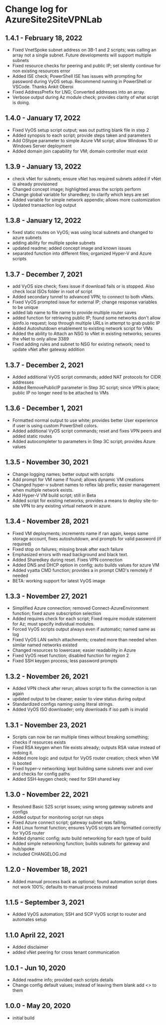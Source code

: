 # Change log for AzureSite2SiteVPNLab

## 1.4.1 - February 18, 2022

- Fixed VnetSpoke subnet address on 3B-1 and 2 scripts; was calling an array not a single subnet. Future developments will support multiple subnets
- Fixed resource checks for peering and public IP; set silently continue for non existing resources error
- Added ISE check; PowerShell ISE has issues with prompting for password during VyOS setup. Recommend running in PowerShell or VSCode. Thanks Ankit Oberoi
- Fixed AddressPrefix for LNG; Converted addresses into an array.
- Verbose output during Az module check; provides clarity of what script is doing.

## 1.4.0 - January 17, 2022

- Fixed VyOS setup script output; was out putting blank file in step 2
- Added synopsis to each script; provide steps taken and parameters
- Add OStype parameter to simple Azure VM script; allow Windows 10 or Windows Server deployment
- Added domain join capability for VM; domain controller must exist

## 1.3.9 - January 13, 2022

- check vNet for subnets; ensure vNet has required subnets added if vNet is already provisioned
- Changed concept image; highlighted areas the scripts perform
- Change global variable for sharedkey; to clarify which keys are set
- Added variable for simple network appendix; allows more customization
- Updated transaction log output

## 1.3.8 - January 12, 2022

- fixed static routes on VyOS; was using local subnets and changed to azure subnets
- adding ability for multiple spoke subnets
- updated readme; added concept image and known issues
- separated function into different files; organized Hyper-V and Azure scripts
## 1.3.7 - December 7, 2021

- add VyOS size check; fixes issue if download fails or is stopped. Also check local ISOs folder in root of script
- Added secondary tunnel to advanced VPN; to connect to both vNets.
- Fixed VyOS prompted issue for external IP; change response variables to be unique
- added lab name to file name to provide multiple router saves
- added function for retrieving public IP; found some networks don't allow ipinfo.io request; loop through multiple URLs in attempt to grab public IP
- Added Autoshutdown enablement to existing network script for VMs
- Added the ability to Attach an NSG to vNet in existing networks; secures the vNet to only allow 3389
- Fixed adding rules and subnet to NSG for existing network; need to update vNet after gateway addition

## 1.3.7 - December 2, 2021

- Added additional VyOS script commands; added NAT protocols for CIDR addresses
- Added RemovePublicIP parameter in Step 3C script; since VPN is place; public IP no longer need to be attached to VMs

## 1.3.6 - December 1, 2021

- Formatted normal output to use white; provides better User experience if user is using custom PowerShell colors.
- Added additional VyOS script commands; reset and fixes VPN peers and added static routes
- Added autocompleter to parameters in Step 3C script; provides Azure values

## 1.3.5 - November 30, 2021

- Change logging names; better output with scripts
- Add prompt for VM name if found; allows dynamic VM creations
- Changed hyper-v subnet names to reflex lab prefix; easier management when multiple network exists.
- Add Hyper-V VM build script; still in Beta
- Added script for existing networks; provides a means to deploy site-to-site VPN to any existing virtual network in azure.

## 1.3.4 - November 28, 2021

- Fixed VM deployments; increments name if ran again, keeps same storage account, fixes autoshutdown, and prompts for valid password (if required)
- Fixed stop on failures; missing break after each failure
- Emphasized errors with read background and black text.
- Added Sharedkey during reset. Fixes VPN connection
- Added DNS and DHCP option in config; auto builds values for azure VM
- Added vyatta CMD function; provides a in prompt CMD's remotely if needed
- BETA: working support for latest VyOS image

## 1.3.3 - November 27, 2021

- Simplified Azure connection; removed Connect-AzureEnvironment function; fixed azure subscription selection
- Added requires check for each script; Fixed require module statement for Az; must specify individual modules.
- Forced VyOS scripts output always even if automatic; named same as log
- Fixed VyOS LAN switch attachments; created more than needed when similar named networks existed
- Changed resources to lowercase; easier readability in Azure
- Fixed VyOS reset function; disabled function for region 2
- Fixed SSH keygen process; less password prompts

## 1.3.2 - November 26, 2021

- Added VPN check after rerun; allows script to fix the connection is ran again
- updated output to be cleaner; easier to view status during output
- Standardized configs naming using literal strings.
- Added VyOS ISO downloader; only downloads if iso path is invalid

## 1.3.1 - November 23, 2021

- Scripts can now be ran multiple times without breaking something; checks if resources exists
- Fixed RSA keygen when file exists already; outputs RSA value instead of redoing it.
- Added more logic and output for VyOS router creation; check when VM is booted
- Fixed hyper-v networking: kept building same subnets over and over and checks for config paths
- Added SSH-keygen check; need for SSH shared key

## 1.3.0 - November 22, 2021

- Resolved Basic S2S script issues; using wrong gateway subnets and configs
- Added output for monitoring script run steps
- Fixed Azure connect script; gateway subnet was failing.
- Add Linux format function; ensures VyOS scripts are formatted correctly for VyOS router
- Added dynamic config; auto build networking for each type of build
- Added simple networking function; builds subnets for gateway and hub/spoke
- included CHANGELOG.md

## 1.2.0 - November 18, 2021

- Added manual process back as optional; found automation script does not work 100%; defaults to manual process instead

## 1.1.5 - September 3, 2021

- Added VyOS automation; SSH and SCP VyOS script to router and automates setup

## 1.1.0 April 22, 2021

- Added disclaimer
- added vNet peering for cross tenant communication

## 1.0.1 - Jun 10, 2020

- Added readme info; provided each scripts details
- Change config default values; instead of leaving them blank add <> to them


## 1.0.0 - May 20, 2020

- initial build
